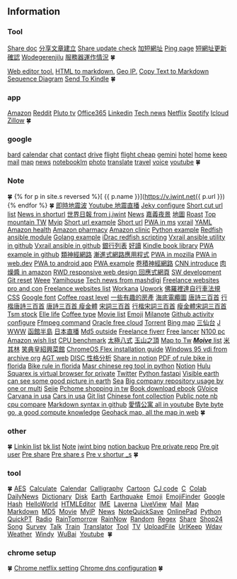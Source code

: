 
## Information

### Tool
[Share doc](https://go.jwint.net/share)
[分享文章建立](https://go.jwint.net/A_doc_create.html)
[Share update check](https://go.jwint.net/share_update_check)
[加短網址](https://go.jwint.net/url)
[Ping page](https://s.jwint.net/ping)
[短網址更新確認](https://go.jwint.net/dwzgxqr)
[Wodegerenjilu](https://c73.jwint.net/README.md)
[服務器運作情況](https://vnzn.jwint.net/v/blob/etc/UpdateTime.html)
🍀


[Web editor tool.](https://onlinehtmleditor.dev/)
[HTML to markdown.](https://www.convertsimple.com/convert-html-to-markdown/)
[Geo IP.](https://tools.keycdn.com/geo)
[Copy Text to Markdown](https://mdxeditor.dev/editor/demo)
[Sequence Diagram](https://seq.jwint.net/)
[Send To Kindle](https://www.amazon.com/sendtokindle)
🍀

### app
[Amazon](https://www.amazon.com/)
[Reddit](https://www.reddit.com/)
[Pluto tv](https://pluto.tv/en/live-tv/5268abcd0ce20a8472000114)
[Office365](https://www.microsoft365.com/)
[Linkedin](https://www.linkedin.com/feed/)
[Tech news](https://technews.tw/)
[Netflix](https://www.netflix.com/)
[Spotify](https://open.spotify.com/)
[Icloud](https://www.icloud.com/)
[Zillow](https://www.zillow.com/)
🍀 

### google
[bard](https://bard.google.com/)
[calendar](https://calendar.google.com/)
[chat](https://mail.google.com/chat/)
[contact](https://contacts.google.com/)
[drive](https://drive.google.com/)
[flight](https://www.google.com/travel/flights)
[flight cheap](https://www.google.com/travel/explore)
[gemini](https://gemini.google.com/app)
[hotel](https://www.google.com/travel/search)
[home](https://home.google.com/)
[keep](https://keep.google.com/)
[mail](https://mail.google.com/)
[map](https://www.google.com.tw/maps/)
[news](https://news.google.com/home?hl=en-US&gl=US&ceid=US:en)
[notebooklm](https://notebooklm.google.com/)
[photo](https://photos.google.com/)
[translate](https://translate.google.com/?source=gtx&sl=en&tl=zh-TW&op=translate)
[travel](https://www.google.com/travel/)
[voice](https://voice.google.com/)
[youtube](https://www.youtube.com/)
🍀

### Note

🍀
{% for p in site.s reversed %}[ {{ p.name }}](https://v.jwint.net{{ p.url }}) {% endfor %}
🍀
[即時地震波](https://palert.earth.sinica.edu.tw/realtime)
[Youtube 地震直播](https://www.youtube.com/watch?v=Owke6Quk7T0)
[Jeky configure](https://go.jwint.net/jekyll)
[Short cut url list](https://s.jwint.net/doc/shorturlist)
[News in shorturl](https://go.jwint.net/news)
[世界日報 from j.jwint](https://j.jwint.net/news)
[News](https://s.jwint.net/doc/news)
[嘉義夜景](https://go.jwint.net/嘉義夜景)
[地圖](https://go.jwint.net/地圖)
[Roast](https://go.jwint.net/roast)
[Top mountain TW](https://go.jwint.net/Top_mountain_TW)
[Myip](https://go.jwint.net/myip)
[Short url example](https://short.jwint.net/oyF29)
[Short url](https://short.jwint.net/)
[PWA in ms](https://go.jwint.net/PWA_in_ms)
[vxrail](https://go.jwint.net/vxrail)
[YAML](https://www.redhat.com/sysadmin/yaml-beginners)
[Amazon health](https://health.amazon.com/)
[Amazon pharmacy](https://pharmacy.amazon.com/)
[Amazon clinic](https://clinic.amazon.com/)
[Python example](https://github.com/dell/omivv/tree/master/Python/omevv/v1/omevv_apis_client)
[Redfish ansible module](https://github.com/dell/redfish-ansible-module)
[Golang example](https://github.com/dell/karavi-topology/blob/main/internal/k8s/k8sapi.go)
[iDrac redfish scripting](https://github.com/dell/iDRAC-Redfish-Scripting/tree/master)
[Vxrail ansible utility in github](https://github.com/dell/ansible-vxrail-utility)
[Vxrail ansible in github](https://github.com/dell/ansible-vxrail)
[銀行列表](https://s.jwint.net/docBKlist02016fa8873724beb807755e64d2b2b6b5)
[好讀](https://go.jwint.net/zzz)
[Kindle book library](https://www.amazon.com/hz/mycd/digital-console/contentlist/allcontent/dateDsc)
[PWA example in github](https://github.com/topics/pwa-example)
[類神經網路](https://zh.wikipedia.org/wiki/%E4%BA%BA%E5%B7%A5%E7%A5%9E%E7%BB%8F%E7%BD%91%E7%BB%9C)
[漸進式網路應用程式](https://go.jwint.net/PWA_Int)
[PWA in mozilla](https://developer.mozilla.org/en-US/docs/Web/Progressive_web_apps)
[PWA in web.dev](https://web.dev/learn/pwa/)
[PWA to android app](https://developers.google.com/codelabs/pwa-in-play)
[PWA example](https://github.com/vaadin/expense-manager-demo)
[卷積神經網路](https://en.wikipedia.org/wiki/Convolutional_neural_network)
[CNN introduce](https://go.jwint.net/CNN_introduce)
[肉燥醬 in amazon](https://www.amazon.com/UNIF-Sauce-737g-can-UNI-PRESIDENT/dp/B07SCXHR9C)
[RWD responsive web design 回應式網頁](https://www.ibest.tw/page02.php)
[SW development](https://www.atlassian.com/software-development)
[Git reset](https://www.atlassian.com/git/tutorials/undoing-changes/git-reset)
[Weee](https://www.sayweee.com/zht/search?keyword=unif)
[Yamihouse](https://www.yamibuy.com/en/shop/unif-food)
[Tech news from mashdigi](https://mashdigi.com/%e9%a0%ad%e6%a2%9d%e8%a9%b1%e9%a1%8c/)
[Freelance websites pro and con](https://www.hostinger.com/tutorials/best-freelance-websites)
[Freelance websites list](https://www.hostinger.com/tutorials/best-freelance-websites)
[Workana](https://www.workana.com/)
[Upwork](https://www.upwork.com/freelance-jobs/python/)
[佛羅裡達自行車法規](https://go.jwint.net/bike_rule)
[CSS](https://developer.mozilla.org/en-US/docs/Web/CSS/font)
[Google font](https://fonts.google.com/specimen/Homemade+Apple)
[Coffee roast level](https://CofeRoast)
[一些有趣的房產](https://nicehouse)
[海底電纜圖](https://www.submarinecablemap.com/)
[唐詩三百首](https://s.jwint.net/doc/唐詩三百首)
[行楷唐詩三百首](https://s.jwint.net/doc/唐詩三百首.pdf)
[唐詩三百首 瘦金體](https://s.jwint.net/doc/唐詩三百首_瘦金體.pdf)
[宋詞三百首](https://s.jwint.net/doc/宋詞三百首)
[行楷宋詞三百首](https://s.jwint.net/doc/宋詞三百首.pdf)
[瘦金體宋詞三百首](https://s.jwint.net/doc/宋詞三百首_瘦金體.pdf)
[Tsm stock](https://www.google.com/search?q=stock+tsm&oq=stock+tsm)
[Elle life](https://www.elle.com/tw/life/)
[Coffee type](https://s.jwint.net/doc/cofetype)
[Movie list](https://s.jwint.net/doc/movie%20list)
[Emoji](https://s.jwint.net/doc/emoji)
[Milanote](https://milanote.com/)
[Github activity configure](https://docs.github.com/zh/actions/using-workflows/about-workflows)
[Ffmpeg command](https://blog.miniasp.com/post/2022/10/08/Useful-tool-FFmpeg)
[Oracle free cloud](https://www.oracle.com/cloud/free/)
[Torrent](https://www.bt-tt.com/)
[Bing map](https://www.bing.com/maps?cp=30.309276%7E120.131001&lvl=17.3&setlang=zh-Hant)
[三仙台](https://go.jwint.net/三仙台)
[J](https://j.jwint.net/)
[WWW](https://www.jwint.net/)
[函館半島](https://www.youtube.com/watch?v=s--MDmshT3I)
[日本直播](https://www.youtube.com/playlist?list=PLtPJtE4_gezc20D5xv6MYtjPIti8xLWRZ)
[Md5 outside](https://emn178.github.io/online-tools/md5.html)
[Freelance fiverr](https://www.fiverr.com/)
[Free lancer](https://www.freelancer.com/job/)
[N100 pc](https://go.jwint.net/N100_pc)
[Amazon wish list](https://www.amazon.com/hz/wishlist/ls/1DBIA0QFAZHV8?ref_=wl_dp_add_item_to_list)
[CPU benchmark](https://s.jwint.net/doc/CPU%20benchmark)
[太極八式](https://go.jwint.net/太極八式)
[玉山之頂](https://www.google.com.tw/maps/@23.4699967,120.957445,3a,75y,90t/data=!3m8!1e1!3m6!1sAF1QipPw4pGsmPLHx48PLzTIudX0PmDEW1wFJ6MTTk6w!2e10!3e11!6shttps:%2F%2Flh5.googleusercontent.com%2Fp%2FAF1QipPw4pGsmPLHx48PLzTIudX0PmDEW1wFJ6MTTk6w%3Dw203-h100-k-no-pi0-ya261.18533-ro0-fo100!7i8192!8i4096?hl=zh-TW&entry=ttu)
[Map to Tw](https://www.google.com.tw/maps/@23.7574949,121.200516,8z?hl=zh-TW)
[***Moive*** list](https://s.jwint.net/doc/movie%20list)
[米其林](https://go.jwint.net/michelin)
[笑典皇紹興菜館](https://www.sohu.com/a/685777806_304784)
[ChromeOS Flex installation guide](https://support.google.com/chromeosflex/answer/11552529)
[Windows 95 vdi from archive org](https://archive.org/search?query=windows+7+vdi)
[AGT web](https://agt.jwint.net/)
[DISC 性格分析](https://s.jwint.net/doc/DISC%E5%80%8B%E6%80%A7%E5%88%86%E6%9E%90)
[Share in notion](https://todaynews.jwint.net/news/Favorite%20&%20Share%2049914338890b46ba9dbc206b349666d9)
[PDF of rule bike in florida](./佛羅裡達州自行車法_%20自行車法.pdf)
[Bike rule in florida](https://www.bikelaw.com/laws/florida/)
[Masr chinese reg tool in python](https://github.com/nobody132/masr/blob/master/docs/train.md)
[Notion](https://www.notion.so/)
[Hulu](https://www.hulu.com/content?tab=tv)
[Squarex is virtual browser for private](https://public.sqrx.com/web/)
[Twitter](https://twitter.com/)
[Python fastapi](https://fastapi.tiangolo.com/tutorial/first-steps/)
[Visible earth can see some good picture in earth](https://visibleearth.nasa.gov/)
[Sea](https://jj.jwint.net/ReadStuffSave/doc/%E6%B5%B7)
[Big company repository usage by one or multi](https://shor.jwint.net/dpvUZ)
[Sejie](https://s.jwint.net/doc/xbook)
[Pchome shopping in tw](https://24h.pchome.com.tw/)
[Book download ebook](https://www.haodoo.net/)
[GVoice](https://voice.google.com/)
[Carvana in usa](https://www.carvana.com/)
[Cars in usa](https://www.cars.com/)
[Git list](https://go.jwint.net/Git_list)
[Chinese font collection](https://jj.jwint.net/Chinese-Font-From-Taiwan/)
[Public note nb cpu compare](https://s.jwint.net/doc/CPU%20benchmark)
[Markdown syntax in github](https://go.jwint.net/Markdown_syntax)
[愛情公寓 all in youtube](https://go.jwint.net/iLOVE)
[Byte byte go, a good compute knowledge](https://www.youtube.com/@ByteByteGo/community)
[Geohack map, all the map in web](https://go.jwint.net/Geohack_map)
🍀

### other
🍀
[Linkin list](https://c73.jwint.net/Ref/linkedin%20friend.md)
[bk list](https://c73.jwint.net/Ref/bk%20list.md)
[Note](https://c73.jwint.net/note/Note.md)
[jwint bing](https://c73.jwint.net/Ref/jwint.net.zone)
[notion backup](https://vnzn.jwint.net/Notion_Backup/tree/keep/240320)
[Pre private repo](https://c73.jwint.net/)
[Pre git user](https://vnzn.jwint.net/)
[Pre share](https://s.jwint.net/)
[Pre share s](https://a.jwint.net/)
[Pre v shortur _s](https://go.jwint.net/)
🍀






### tool
🍀
[AES](https://aes.jwint.net/) 
[Calculate](https://cal.jwint.net/) 
[Calendar](https://calendar.jwint.net/) 
[Calligraphy](https://calligraphylist.jwint.net/) 
[Cartoon](https://carton.jwint.net/) 
[CJ code](https://cj.jwint.net/) 
[C](https://conline.jwint.net/) 
[Colab](https://colab.jwint.net/) 
[DailyNews](https://ppp.jwint.net/todaynews) 
[Dictionary](https://dic.jwint.net/) 
[Disk](https://disk.jwint.net/) 
[Earth](https://earth.jwint.net/) 
[Earthquake](https://earthquake.jwint.net/) 
[Emoji](https://emoji.jwint.net/) 
[EmojiFinder](https://emojifinder.jwint.net/) 
[Google](https://google.jwint.net/) 
[Hash](https://hash.jwint.net/) 
[HelloWorld](https://owl.jwint.net/HelloWorld) 
[HTMLEditor](https://html.jwint.net/) 
[IME](https://ime.jwint.net/) 
[Laverna](https://laverna.jwint.net/) 
[LiveView](https://liveview.jwint.net/) 
[Mail](https://mail.jwint.net/) 
[Map](https://map.jwint.net/) 
[Markdown](https://md.jwint.net/) 
[MD5](https://md5.jwint.net/) 
[Movie](https://movie.jwint.net/) 
[MyIP](https://myip.jwint.net/) 
[News](https://news.jwint.net/) 
[NoteQuickSave](https://n.jwint.net/) 
[OnlinePad](https://onlinepad.jwint.net/) 
[Python](https://python.jwint.net/) 
[QuickPT](https://qp.jwint.net/) 
[Radio](https://radio.jwint.net/) 
[RainTomorrow](https://rain.jwint.net/) 
[RainNow](https://rainnow.jwint.net/) 
[Random](https://random.jwint.net/) 
[Regex](https://regex.jwint.net/) 
[Share](https://s.jwint.net/) 
[Shop24](https://shop.jwint.net/) 
[Song](https://song.jwint.net/) 
[Survey](https://n.jwint.net/) 
[Talk](https://talk.jwint.net/) 
[Train](https://train.jwint.net/) 
[Translator](https://trans.jwint.net/) 
[Tool](https://tool.jwint.net/) 
[TV](https://tv.jwint.net/) 
[UploadFile](https://u.jwint.net/) 
[UrlKeep](https://url.jwint.net/) 
[Wdav](https://wdav.jwint.net/) 
[Weather](https://weather.jwint.net/) 
[Windy](https://windy.jwint.net/) 
[WuBai](https://500.jwint.net/) 
[Youtube](https://youtube.jwint.net/) 
🍀 


### chrome setup
🍀
[Chrome netflix setting](chrome://settings/content/all?searchSubpage=netflix)
[Chrome dns configuration](chrome://net-internals/#dns)
🍀







